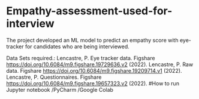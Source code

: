 # Empathy-assessment-used-for-interview
The project  developed  an ML model to predict an empathy score with eye-tracker for candidates who are being interviewed.

Data Sets required.:
Lencastre, P. Eye tracker data. Figshare https://doi.org/10.6084/m9.figshare.19729636.v2 (2022).
Lencastre, P. Raw data. Figshare https://doi.org/10.6084/m9.figshare.19209714.v1 (2022).
Lencastre, P. Questionnaires. Figshare https://doi.org/10.6084/m9.figshare.19657323.v2 (2022).
#How to run
Jupyter notebook /PyCharm /Google Colab

